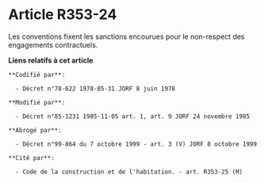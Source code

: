 # Article R353-24

Les conventions fixent les sanctions encourues pour le non-respect des engagements contractuels.

**Liens relatifs à cet article**

	**Codifié par**:

	  - Décret n°78-622 1978-05-31 JORF 8 juin 1978

	**Modifié par**:

	  - Décret n°85-1231 1985-11-05 art. 1, art. 9 JORF 24 novembre 1985

	**Abrogé par**:

	  - Décret n°99-864 du 7 octobre 1999 - art. 3 (V) JORF 8 octobre 1999

	**Cité par**:

	  - Code de la construction et de l'habitation. - art. R353-25 (M)
